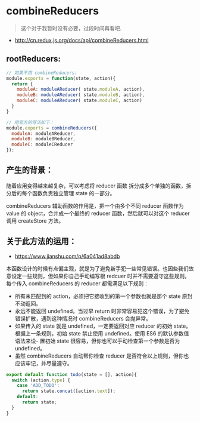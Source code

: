 # combineReducers
> 这个对于我暂时没有必要，过段时间再看吧.

- http://cn.redux.js.org/docs/api/combineReducers.html

## rootReducers:
```js
// 如果不用 combineReducers:
module.exports = function(state, action){
  return {
    moduleA: moduleAReducer( state.moduleA, action),
    moduleB: moduleAReducer( state.moduleB, action),
    moduleC: moduleAReducer( state.moduleC, action)
  }
}

// 用官方的写法如下：
module.exports = combineReducers({
  moduleA: moduleAReducer,
  moduleB: moduleBReducer,
  moduleC: moduleCReducer
});
```

## 产生的背景：

随着应用变得越来越复杂，可以考虑将 reducer 函数 拆分成多个单独的函数，拆分后的每个函数负责独立管理 state 的一部分。

combineReducers 辅助函数的作用是，把一个由多个不同 reducer 函数作为 value 的 object，合并成一个最终的 reducer 函数，然后就可以对这个 reducer 调用 createStore 方法。

## 关于此方法的运用：
- https://www.jianshu.com/p/6a041ad8abdb

本函数设计的时候有点偏主观，就是为了避免新手犯一些常见错误。也因些我们故意设定一些规则，但如果你自己手动编写根 redcuer 时并不需要遵守这些规则。
每个传入 combineReducers 的 reducer 都需满足以下规则：

- 所有未匹配到的 action，必须把它接收到的第一个参数也就是那个 state 原封不动返回。
- 永远不能返回 undefined。当过早 return 时非常容易犯这个错误，为了避免错误扩散，遇到这种情况时 combineReducers 会抛异常。
- 如果传入的 state 就是 undefined，一定要返回对应 reducer 的初始 state。根据上一条规则，初始 state 禁止使用 undefined。使用 ES6 的默认参数值语法来设- 置初始 state 很容易，但你也可以手动检查第一个参数是否为 undefined。
- 虽然 combineReducers 自动帮你检查 reducer 是否符合以上规则，但你也应该牢记，并尽量遵守。


```js
export default function todo(state = [], action){
  switch (action.type) {
    case 'ADD_TODO':
      return state.concat([action.text]);
    default:
      return state;
  }
}
```


